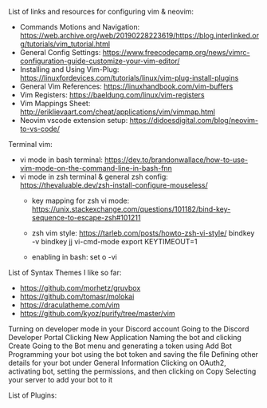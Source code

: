 List of links and resources for configuring vim & neovim:
* Commands Motions and Navigation: https://web.archive.org/web/20190228223619/https://blog.interlinked.org/tutorials/vim_tutorial.html
* General Config Settings: https://www.freecodecamp.org/news/vimrc-configuration-guide-customize-your-vim-editor/
* Installing and Using Vim-Plug: https://linuxfordevices.com/tutorials/linux/vim-plug-install-plugins
* General Vim References: https://linuxhandbook.com/vim-buffers
* Vim Registers: https://baeldung.com/linux/vim-registers
* Vim Mappings Sheet: http://eriklievaart.com/cheat/applications/vim/vimmap.html
* Neovim vscode extension setup: https://didoesdigital.com/blog/neovim-to-vs-code/ 

Terminal vim:
* vi mode in bash terminal: https://dev.to/brandonwallace/how-to-use-vim-mode-on-the-command-line-in-bash-fnn
* vi mode in zsh terminal & general zsh config: https://thevaluable.dev/zsh-install-configure-mouseless/  
  - key mapping for zsh vi mode: https://unix.stackexchange.com/questions/101182/bind-key-sequence-to-escape-zsh#101211
  - zsh vim style: https://tarleb.com/posts/howto-zsh-vi-style/
  bindkey -v
  bindkey jj vi-cmd-mode
  export KEYTIMEOUT=1

  - enabling in bash:
  set o -vi

List of Syntax Themes I like so far:
* https://github.com/morhetz/gruvbox
* https://github.com/tomasr/molokai
* https://draculatheme.com/vim
* https://github.com/kyoz/purify/tree/master/vim

Turning on developer mode in your Discord account
Going to the Discord Developer Portal﻿
Clicking New Application
Naming the bot and clicking Create
Going to the Bot menu and generating a token using Add Bot
Programming your bot using the bot token and saving the file
Defining other details for your bot under General Information
Clicking on OAuth2, activating bot, setting the permissions, and then clicking on Copy
Selecting your server to add your bot to it

List of Plugins:
